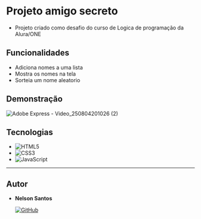 # Projeto amigo secreto

- Projeto criado como desafio do curso de Logica de programação da Alura/ONE




## Funcionalidades

- Adiciona nomes a uma lista
- Mostra os nomes na tela
- Sorteia um nome aleatorio



## Demonstração


![Adobe Express - Video_250804201026 (2)](https://github.com/user-attachments/assets/1a0bb32e-3ee7-434c-9f99-b11429b42251)


## Tecnologias

- ![HTML5](https://img.shields.io/badge/HTML5-E34F26?style=for-the-badge&logo=html5&logoColor=white)
- ![CSS3](https://img.shields.io/badge/CSS3-1572B6?style=for-the-badge&logo=css3&logoColor=white)
- ![JavaScript](https://img.shields.io/badge/JavaScript-F7DF1E?style=for-the-badge&logo=javascript&logoColor=black)
---

## Autor

- **Nelson Santos**

  
   [![GitHub](https://img.shields.io/badge/GitHub-181717?style=for-the-badge&logo=github&logoColor=white)](https://github.com/sacirs)
